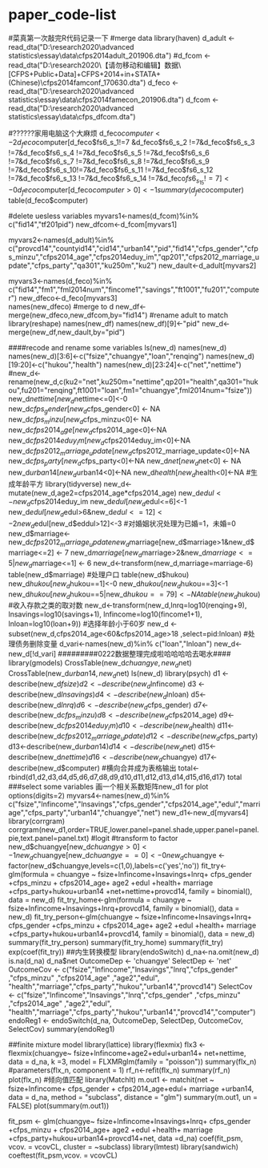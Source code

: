 # paper_code-list
#菜真第一次敲完R代码记录一下
#merge data
library(haven)
d_adult <- read_dta("D:\\research2020\\advanced statistics\\essay\\data\\cfps2014adult_201906.dta")
#d_fcom <- read_dta("D:\\research2020\\【请勿移动和编辑】数据\\[CFPS+Public+Data]+CFPS+2014+in+STATA+(Chinese)\\cfps2014famconf_170630.dta")
d_feco <- read_dta("D:\\research2020\\advanced statistics\\essay\\data\\cfps2014famecon_201906.dta")
d_fcom <- read_dta("D:\\research2020\\advanced statistics\\essay\\data\\cfps_dfcom.dta")

#??????家用电脑这个大麻烦
d_feco$computer<- 2
d_feco$computer[d_feco$fs6_s_1!=7 &d_feco$fs6_s_2 !=7&d_feco$fs6_s_3 !=7&d_feco$fs6_s_4 !=7&d_feco$fs6_s_5 !=7&d_feco$fs6_s_6 !=7&d_feco$fs6_s_7 !=7&d_feco$fs6_s_8 !=7&d_feco$fs6_s_9 !=7&d_feco$fs6_s_10!=7&d_feco$fs6_s_11 !=7&d_feco$fs6_s_12 !=7&d_feco$fs6_s_13 !=7&d_feco$fs6_s_14 !=7&d_feco$fs6_s_15 !=7]<-0
d_feco$computer[d_feco$computer>0]<-1
summary(d_feco$computer)
table(d_feco$computer)

#delete uesless variables
myvars1<-names(d_fcom)%in% c("fid14","tf201pid")
new_dfcom<-d_fcom[myvars1]

myvars2<-names(d_adult)%in% c("provcd14","countyid14","cid14","urban14","pid","fid14","cfps_gender","cfps_minzu","cfps2014_age","cfps2014eduy_im","qp201","cfps2012_marriage_update","cfps_party","qa301","ku250m","ku2")
new_dault<-d_adult[myvars2]

myvars3<-names(d_feco)%in% c("fid14","fm1","fml2014num","fincome1","savings","ft1001","fu201","computer")
new_dfeco<-d_feco[myvars3]  
names(new_dfeco)
#merge to d
new_df<-merge(new_dfeco,new_dfcom,by="fid14")
#rename adult to match
library(reshape)
names(new_df)
names(new_df)[9]<-"pid"
new_d<-merge(new_df,new_dault,by="pid")

####recode and rename some variables
ls(new_d)
names(new_d)
names(new_d)[3:6]<-c("fsize","chuangye","loan","renqing")
names(new_d)[19:20]<-c("hukou","health")
names(new_d)[23:24]<-c("net","nettime")
#new_d<-rename(new_d,c(ku2="net",ku250m="nettime",qp201="health",qa301="hukou",fu201="renqing",ft1001="loan",fm1="chuangye",fml2014num="fsize"))
new_d$nettime[new_d$nettime<=0]<-0
new_d$cfps_gender[new_d$cfps_gender<0] <- NA
new_d$cfps_minzu[new_d$cfps_minzu<0]<- NA
new_d$cfps2014_age[new_d$cfps2014_age<0]<-NA
new_d$cfps2014eduy_im[new_d$cfps2014eduy_im<0]<-NA
new_d$cfps2012_marriage_update[new_d$cfps2012_marriage_update<0]<-NA
new_d$cfps_party[new_d$cfps_party<0]<-NA
new_d$net[new_d$net<0] <- NA
new_d$urban14[new_d$urban14<0]<-NA
new_d$health[new_d$health<0]<-NA
#生成年龄平方
library(tidyverse)
new_d<- mutate(new_d,age2=cfps2014_age*cfps2014_age)
new_d$edul<-new_d$cfps2014eduy_im
new_d$edul[new_d$edul<=6]<-1
new_d$edul[new_d$edul>6&new_d$edul<=12]<-2
new_d$edul[new_d$eddul>12]<-3
#对婚姻状况处理为已婚=1，未婚=0
new_d$marriage<-new_d$cfps2012_marriage_update
new_d$marriage[new_d$marriage>1&new_d$marriage<=2] <- 7
new_d$marriage[new_d$marriage>2&new_d$marriage<=5|new_d$marriage<=1] <- 6
new_d<-transform(new_d,marriage=marriage-6)
table(new_d$marriage)
#处理户口
table(new_d$hukou)
new_d$hukou[new_d$hukou==1]<-0
new_d$hukou[new_d$hukou==3]<-1
new_d$hukou[new_d$hukou==5|new_d$hukou==79]<-NA
table(new_d$hukou)
#收入存款之类的取对数
new_d<-transform(new_d,lnrq=log10(renqing+9),
                 lnsavings=log10(savings+1),
                 lnfincome=log10(fincome1+1),
                 lnloan=log10(loan+9))
#选择年龄小于60岁
new_d <- subset(new_d,cfps2014_age<60&cfps2014_age>18 ,select=pid:lnloan)
#处理债务删除变量
d_vari<-names(new_d)%in% c("loan","lnloan")
new_d<-new_d[!d_vari]
#########0222数据整理完成啦哈哈哈哈去喝水####
library(gmodels)
CrossTable(new_d$chuangye,new_d$net)
CrossTable(new_d$urban14,new_d$net)
ls(new_d)
library(psych)
d1 <- describe(new_d$fsize)
d2 <- describe(new_d$lnfincome)
d3 <- describe(new_d$lnsavings)
d4<- describe(new_d$lnloan)
d5<- describe(new_d$lnrq)
d6<- describe(new_d$cfps_gender)
d7<- describe(new_d$cfps_minzu)
d8<- describe(new_d$cfps2014_age)
d9<- describe(new_d$cfps2014eduy_im)
d10<-describe(new_d$health)
d11<- describe(new_d$cfps2012_marriage_update)
d12<-describe(new_d$cfps_party)
d13<-describe(new_d$urban14)
d14<-describe(new_d$net)
d15<-describe(new_d$nettime)
d16<- describe(new_d$chuangye)
d17<- describe(new_d$computer)
#横向合并成为表格输出
total<-rbind(d1,d2,d3,d4,d5,d6,d7,d8,d9,d10,d11,d12,d13,d14,d15,d16,d17)
total
###select some variables 画一个相关系数矩阵new_d1 for plot
options(digits=2)
myvars4<-names(new_d)%in% c("fsize","lnfincome","lnsavings","cfps_gender","cfps2014_age","edul","marriage","cfps_party","urban14","chuangye","net")
new_d1<-new_d[myvars4]
library(corrgram)
corrgram(new_d1,order=TRUE,lower.panel=panel.shade,upper.panel=panel.pie,text.panel=panel.txt)
#logit
#transform to factor
new_d$chuangye[new_d$chuangye>0]<-1
new_d$chuangye[new_d$chuangye==0]<-0
new_d$chuangye <- factor(new_d$chuangye,levels=c(1,0),labels=c('yes','no'))
fit_try<-glm(formula = chuangye ~ fsize+lnfincome+lnsavings+lnrq+
               cfps_gender +cfps_minzu + cfps2014_age+ age2 +edul +health+ marriage +cfps_party+hukou+urban14
             +net+nettime+provcd14,
             family = binomial(),
             data = new_d)
fit_try_home<-glm(formula = chuangye ~ fsize+lnfincome+lnsavings+lnrq+provcd14,
                  family = binomial(),
                  data = new_d)
fit_try_person<-glm(chuangye ~ fsize+lnfincome+lnsavings+lnrq+
                      cfps_gender +cfps_minzu + cfps2014_age+ age2 +edul +health+ marriage +cfps_party+hukou+urban14+provcd14,
                    family = binomial(),
                    data = new_d)
summary(fit_try_person)
summary(fit_try_home)
summary(fit_try)
exp(coef(fit_try))
##内生转换模型
library(endoSwitch)
d_na<-na.omit(new_d)
is.na(d_na)
d_na$net
OutcomeDep <- 'chuangye'
SelectDep <- 'net'
OutcomeCov <- c("fsize","lnfincome","lnsavings","lnrq","cfps_gender" ,"cfps_minzu" ,"cfps2014_age" ,"age2","edul", "health","marriage","cfps_party","hukou","urban14","provcd14")
SelectCov <- c("fsize","lnfincome","lnsavings","lnrq","cfps_gender" ,"cfps_minzu" ,"cfps2014_age" ,"age2","edul", "health","marriage","cfps_party","hukou","urban14","provcd14","computer")
endoReg1 <- endoSwitch(d_na, OutcomeDep, SelectDep, OutcomeCov, SelectCov)
summary(endoReg1)

##finite mixture model
library(lattice)
library(flexmix)
flx3 <- flexmix(chuangye~ fsize+lnfincome+age2+edul+urban14+
                  net+nettime, data = d_na, k =3,
                model = FLXMRglm(family = "poisson"))
summary(flx_n)
#parameters(flx_n, component = 1)
rf_n<-refit(flx_n)
summary(rf_n)
plot(flx_n)
#倾向值匹配
library(MatchIt)
m.out1 <- matchit(net ~ fsize+lnfincome+
                    cfps_gender + cfps2014_age+edul+ marriage +urban14,
                  data = d_na,
                  method = "subclass", distance = "glm")
summary(m.out1, un = FALSE)
plot(summary(m.out1))

fit_psm <- glm(chuangye~  fsize+lnfincome+lnsavings+lnrq+
                 cfps_gender +cfps_minzu + cfps2014_age+ age2 +edul +health+ marriage +cfps_party+hukou+urban14+provcd14+net, 
               data =d_na)
coef(fit_psm, vcov. = vcovCL, cluster = ~subclass)
library(lmtest)
library(sandwich)
coeftest(fit_psm,vcov. = vcovCL)
